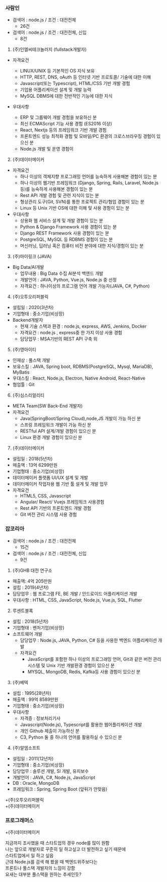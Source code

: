 ### 사람인
- 검색어 : node.js / 조건 : 대전전체
  - 26건
- 검색어 : node.js / 조건 : 대전전체, 신입
  - 8건

1. (주)인엘씨테크놀러지 (fullstack개발자)  
- 자격요건
  - LINUX/UNIX 등 기본적인 OS 지식 보유
  - HTTP, REST, DNS, oAuth 등 인터넷 기반 프로토콜/
   기술에 대한 이해
  - Javascript(또는 Typescript), HTML/CSS 기반 개발
   경험
  - 기업용 어플리케이션 설계 및 개발 능력
  - MySQL DBMS에 대한 전반적인 기능에 대한 지식

- 우대사항
  - ERP 및 그룹웨어 개발 경험을 보유하신 분
  - 최신 ECMAScript 기능 사용 경험 (ES2016 이상)
  - React, Nextjs 등의 프레임워크 기반 개발 경험
  - 프론트엔드 성능 최적화 경험 및 모바일/PC
   환경의 크로스브라우징 경험이 있으신 분
  - Node.js 개발 및 운영 경험이

2. (주)데이터메이커
- 자격요건
  - 하나 이상의 객체지향 프로그래밍 언어를 능숙하게 사용해본 경험이 있는 분
  - 하나 이상의 웹기반 프레임워크 (Django, Spring, Rails, Laravel, Node.js 등)를 능숙하게 사용해본 경험이 있는 분
  - Rest API 개발 경험 및 관련 지식이 있는 분
  - 형상관리 도구(Git, SVN)를 통한 프로젝트 관리/협업 경험이 있는 분
  - Linux 등 Unix 기반 OS에 대한 이해 및 사용 경험이 있는 분
- 우대사항
  - 상용화 웹 서비스 설계 및 개발 경험이 있는 분
  - Python & Django Framework 사용 경험이 있는 분
  - Django REST Framework 사용 경험이 있는 분
  - PostgreSQL, MySQL 등 RDBMS 경험이 있는 분
  - 머신러닝, 딥러닝 혹은 컴퓨터 비전 분야에 대한 지식/경험이 있는 분

3. (주)마이링크 (JAVA)
- Big Data/AI개발
  - 업무내용 : Big Data 수집 AI분석 백엔드 개발
  - 개발언어 : JAVA, Python, Vue.js, Node.js 중 선정
  - 자격요건 : 하나이상의 프로그램 언어 개발 가능자(JAVA, C#, Python)

4. (주)오투오리퍼블릭
- 설립일 : 2020(3년차)
- 기업형태 : 중소기업(비상장)
- Backend개발자
  - 현재 기술 스택과 환경 : node.js, express, AWS, Jenkins, Docker
  - 자격요건 : node.js , express중 한 가지 이상 사용 경험
  - 담당업무 : MSA기반의 REST API 구축 외

5. (주)영아이티
- 인재상 : 풀스택 개발
- 보유스킬 : JAVA, Spring boot, RDBMS(PostgreSQL, Mysql, MariaDB), MyBatis
- 우대스킬 : React, Node.js, Electron, Native Android, React-Native
- 협업툴 : Git

6. (주)심스리얼리티
- META Team(SW Back-End 개발자)
- 자격요건
  - Java(SpringBoot/Spring Cloud),node,JS 개발이 가능 하신 분
  - 스프링 프레임워크 개발이 가능 하신 분
  - RESTful API 설계/개발 경험이 있으신 분
  - Linux 환경 개발 경험이 있으신 분

7. (주)데이터메이커
- 설립일 : 2018(5년차)
- 매출액 : 13억 6299만원
- 기업형태 : 중소기업(비상장)
- 데이터메이커 플랫폼 UI/UX 설계 및 개발
- 데이터메이커 작업자용 웹 기반 툴 설계 및 개발 업무
- 자격요건
  - HTML5, CSS, Javascript
  - Angular/ React/ Vuejs 프레임워크 사용경험
  - Rest API 기반의 프론트엔드 개발 경험
  - Git 버전 관리 시스템 사용 경험



### 잡코리아
- 검색어 : node.js / 조건 : 대전전체
  - 15건
- 검색어 : node.js / 조건 : 대전전체, 신입
  - 9건

1. (주)GHB 대전 연구소
- 매출액:  4억 205만원
- 설립 : 2019(4년차)
- 담당업무 : 웹 프로그램 FE, BE 개발 / 안드로이드 어플리케이션 개발
- 우대사항 : HTML, CSS, JavaScript, Node.js, Vue.js, SQL, Flutter

2. 루센트블록
- 설립 : 2018(5년차)
- 기업형태 : 벤처기업(비상장)
- 소프트웨어 개발
  - 담당업무 : Node.js, JAVA, Python, C# 등을 사용한 백엔드 어플리케이션 개발
  - 자격요건
    - JavaScript를 포함한 하나 이상의 프로그래밍 언어, Git과 같은 버전 관리 시스템 및 Unix 기반 개발환경 경험이 있으신 분
    - MYSQL, MongoDB, Redis, Kafka등 사용 경험이 있으신 분

3. (주)베텍
- 설립 : 1995(28년차)
- 매출액 : 99억 8589만원
- 기업형태 : 중소기업(비상장)
- 우대사항
  - 자격증 : 정보처리기사
  - Javascript(Node.js), Typescript를 활용한 웹어플리케이션 개발
  - 개인 Github 제출이 가능하신 분
  - C3, Python 둘 중 하나의 언어를 활용하실 수 있으신 분

4. (주)알엠소프트
- 설립일 : 2011(12년차)
- 기업형태 : 중소기업(비상장)
- 담당업무 : 솔루션 개발, SI 개발, 유지보수
- 개발언어 : JAVA, C#, Node.js, JavaScript
- DB : Oracle, MongoDB
- 프레임워크 : Spring, Spring Boot (앞뒤가 안맞음)


+(주)오투오리퍼블릭  
+(주)데이터메이커


### 프로그래머스
+(주)데이터메이커


지금까지 조사했을 때 스타트업의 경우 node를 많이 원함  
나는 앞으로 개발자로 꾸준히 일 하고싶고 더 발전하고 싶기 때문에  
스타트업에서 일 하고 싶음  
근데 Node.js를 검색 해 봤을 때 백엔드위주보다는  
프론트나 풀스택 개발자의 느낌이 강함  
요새는 대부분 풀스택을 원하는 추세인듯?